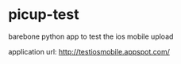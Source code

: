 picup-test
==========

barebone python app to test the ios mobile upload

application url:
http://testiosmobile.appspot.com/